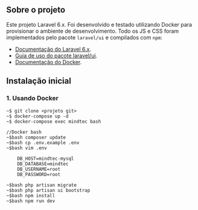 ## Sobre o projeto

Este projeto Laravel 6.x. Foi desenvolvido e testado utilizando Docker para provisionar o ambiente de desenvolvimento. Todo os JS e CSS foram implementados pelo pacote `laravel/ui` e compilados com `npm`:

- [Documentação do Laravel 6.x](https://laravel.com/docs/6.x).
- [Guia de uso do pacote laravel/ui](https://laravel.com/docs/6.x/frontend).
- [Documentação do Docker](https://docs.docker.com/compose/reference/up/).

## Instalação inicial
### 1. Usando Docker
```
~$ git clone <projeto git>
~$ docker-compose up -d
~$ docker-compose exec mindtec bash

//Docker bash
~$bash composer update
~$bash cp .env.example .env
~$bash vim .env

    DB_HOST=mindtec-mysql
    DB_DATABASE=mindtec
    DB_USERNAME=root
    DB_PASSWORD=root
    
~$bash php artisan migrate
~$bash php artisan ui bootstrap
~$bash npm install
~$bash npm run dev

```
